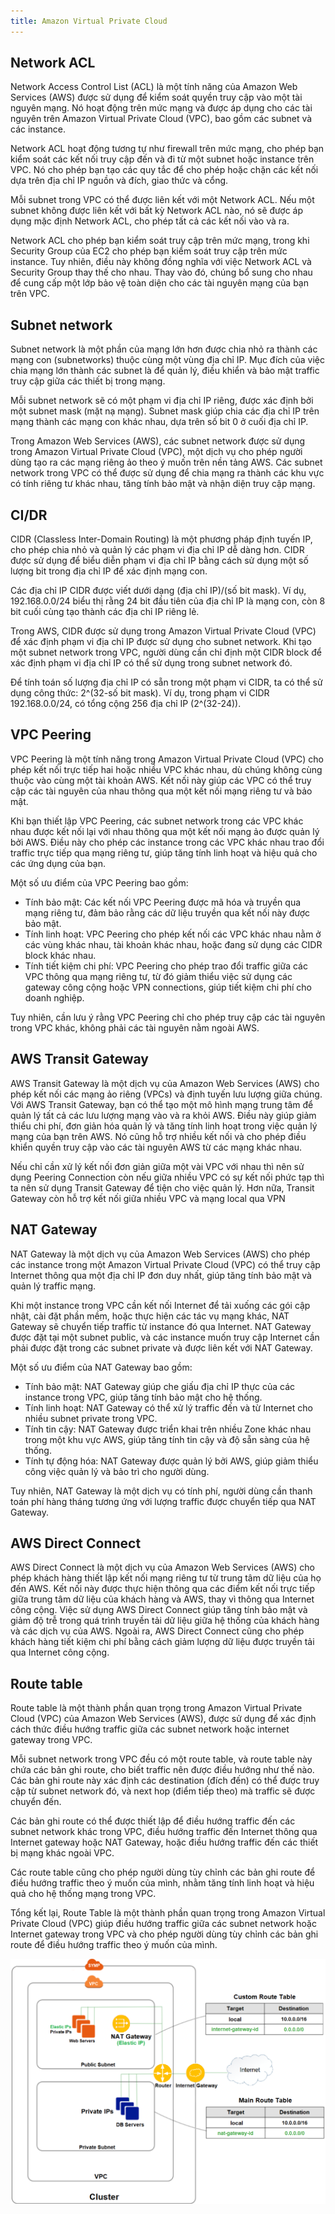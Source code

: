 ```yaml
---
title: Amazon Virtual Private Cloud
---
```


## Network ACL

Network Access Control List (ACL) là một tính năng của Amazon Web Services (AWS) được sử dụng để kiểm soát quyền truy cập vào một tài nguyên mạng. Nó hoạt động trên mức mạng và được áp dụng cho các tài nguyên trên Amazon Virtual Private Cloud (VPC), bao gồm các subnet và các instance.

Network ACL hoạt động tương tự như firewall trên mức mạng, cho phép bạn kiểm soát các kết nối truy cập đến và đi từ một subnet hoặc instance trên VPC. Nó cho phép bạn tạo các quy tắc để cho phép hoặc chặn các kết nối dựa trên địa chỉ IP nguồn và đích, giao thức và cổng.

Mỗi subnet trong VPC có thể được liên kết với một Network ACL. Nếu một subnet không được liên kết với bất kỳ Network ACL nào, nó sẽ được áp dụng mặc định Network ACL, cho phép tất cả các kết nối vào và ra.

Network ACL cho phép bạn kiểm soát truy cập trên mức mạng, trong khi Security Group của EC2 cho phép bạn kiểm soát truy cập trên mức instance. Tuy nhiên, điều này không đồng nghĩa với việc Network ACL và Security Group thay thế cho nhau. Thay vào đó, chúng bổ sung cho nhau để cung cấp một lớp bảo vệ toàn diện cho các tài nguyên mạng của bạn trên VPC.

## Subnet network

Subnet network là một phần của mạng lớn hơn được chia nhỏ ra thành các mạng con (subnetworks) thuộc cùng một vùng địa chỉ IP. Mục đích của việc chia mạng lớn thành các subnet là để quản lý, điều khiển và bảo mật traffic truy cập giữa các thiết bị trong mạng.

Mỗi subnet network sẽ có một phạm vi địa chỉ IP riêng, được xác định bởi một subnet mask (mặt nạ mạng). Subnet mask giúp chia các địa chỉ IP trên mạng thành các mạng con khác nhau, dựa trên số bit 0 ở cuối địa chỉ IP.

Trong Amazon Web Services (AWS), các subnet network được sử dụng trong Amazon Virtual Private Cloud (VPC), một dịch vụ cho phép người dùng tạo ra các mạng riêng ảo theo ý muốn trên nền tảng AWS. Các subnet network trong VPC có thể được sử dụng để chia mạng ra thành các khu vực có tính riêng tư khác nhau, tăng tính bảo mật và nhận diện truy cập mạng.

## CI/DR

CIDR (Classless Inter-Domain Routing) là một phương pháp định tuyến IP, cho phép chia nhỏ và quản lý các phạm vi địa chỉ IP dễ dàng hơn. CIDR được sử dụng để biểu diễn phạm vi địa chỉ IP bằng cách sử dụng một số lượng bit trong địa chỉ IP để xác định mạng con.

Các địa chỉ IP CIDR được viết dưới dạng (địa chỉ IP)/(số bit mask). Ví dụ, 192.168.0.0/24 biểu thị rằng 24 bit đầu tiên của địa chỉ IP là mạng con, còn 8 bit cuối cùng tạo thành các địa chỉ IP riêng lẻ.

Trong AWS, CIDR được sử dụng trong Amazon Virtual Private Cloud (VPC) để xác định phạm vi địa chỉ IP được sử dụng cho subnet network. Khi tạo một subnet network trong VPC, người dùng cần chỉ định một CIDR block để xác định phạm vi địa chỉ IP có thể sử dụng trong subnet network đó.

Để tính toán số lượng địa chỉ IP có sẵn trong một phạm vi CIDR, ta có thể sử dụng công thức: 2^(32-số bit mask). Ví dụ, trong phạm vi CIDR 192.168.0.0/24, có tổng cộng 256 địa chỉ IP (2^(32-24)).

## VPC Peering

VPC Peering là một tính năng trong Amazon Virtual Private Cloud (VPC) cho phép kết nối trực tiếp hai hoặc nhiều VPC khác nhau, dù chúng không cùng thuộc vào cùng một tài khoản AWS. Kết nối này giúp các VPC có thể truy cập các tài nguyên của nhau thông qua một kết nối mạng riêng tư và bảo mật.

Khi bạn thiết lập VPC Peering, các subnet network trong các VPC khác nhau được kết nối lại với nhau thông qua một kết nối mạng ảo được quản lý bởi AWS. Điều này cho phép các instance trong các VPC khác nhau trao đổi traffic trực tiếp qua mạng riêng tư, giúp tăng tính linh hoạt và hiệu quả cho các ứng dụng của bạn.

Một số ưu điểm của VPC Peering bao gồm:

- Tính bảo mật: Các kết nối VPC Peering được mã hóa và truyền qua mạng riêng tư, đảm bảo rằng các dữ liệu truyền qua kết nối này được bảo mật.
- Tính linh hoạt: VPC Peering cho phép kết nối các VPC khác nhau nằm ở các vùng khác nhau, tài khoản khác nhau, hoặc đang sử dụng các CIDR block khác nhau.
- Tính tiết kiệm chi phí: VPC Peering cho phép trao đổi traffic giữa các VPC thông qua mạng riêng tư, từ đó giảm thiểu việc sử dụng các gateway công cộng hoặc VPN connections, giúp tiết kiệm chi phí cho doanh nghiệp.

Tuy nhiên, cần lưu ý rằng VPC Peering chỉ cho phép truy cập các tài nguyên trong VPC khác, không phải các tài nguyên nằm ngoài AWS.

## AWS Transit Gateway

AWS Transit Gateway là một dịch vụ của Amazon Web Services (AWS) cho phép kết nối các mạng ảo riêng (VPCs) và định tuyến lưu lượng giữa chúng. Với AWS Transit Gateway, bạn có thể tạo một mô hình mạng trung tâm để quản lý tất cả các lưu lượng mạng vào và ra khỏi AWS. Điều này giúp giảm thiểu chi phí, đơn giản hóa quản lý và tăng tính linh hoạt trong việc quản lý mạng của bạn trên AWS. Nó cũng hỗ trợ nhiều kết nối và cho phép điều khiển quyền truy cập vào các tài nguyên AWS từ các mạng khác nhau.

Nếu chỉ cần xử lý kết nối đơn giản giữa một vài VPC với nhau thì nên sử dụng Peering Connection còn nếu giữa nhiều VPC có sự kết nối phức tạp thì ta nên sử dụng Transit Gateway để tiện cho việc quản lý. Hơn nữa, Transit Gateway còn hỗ trợ kết nối giữa nhiều VPC và mạng local qua VPN

## NAT Gateway

NAT Gateway là một dịch vụ của Amazon Web Services (AWS) cho phép các instance trong một Amazon Virtual Private Cloud (VPC) có thể truy cập Internet thông qua một địa chỉ IP đơn duy nhất, giúp tăng tính bảo mật và quản lý traffic mạng.

Khi một instance trong VPC cần kết nối Internet để tải xuống các gói cập nhật, cài đặt phần mềm, hoặc thực hiện các tác vụ mạng khác, NAT Gateway sẽ chuyển tiếp traffic từ instance đó qua Internet. NAT Gateway được đặt tại một subnet public, và các instance muốn truy cập Internet cần phải được đặt trong các subnet private và được liên kết với NAT Gateway.

Một số ưu điểm của NAT Gateway bao gồm:

- Tính bảo mật: NAT Gateway giúp che giấu địa chỉ IP thực của các instance trong VPC, giúp tăng tính bảo mật cho hệ thống.
- Tính linh hoạt: NAT Gateway có thể xử lý traffic đến và từ Internet cho nhiều subnet private trong VPC.
- Tính tin cậy: NAT Gateway được triển khai trên nhiều Zone khác nhau trong một khu vực AWS, giúp tăng tính tin cậy và độ sẵn sàng của hệ thống.
- Tính tự động hóa: NAT Gateway được quản lý bởi AWS, giúp giảm thiểu công việc quản lý và bảo trì cho người dùng.

Tuy nhiên, NAT Gateway là một dịch vụ có tính phí, người dùng cần thanh toán phí hàng tháng tương ứng với lượng traffic được chuyển tiếp qua NAT Gateway.

## AWS Direct Connect

AWS Direct Connect là một dịch vụ của Amazon Web Services (AWS) cho phép khách hàng thiết lập kết nối mạng riêng tư từ trung tâm dữ liệu của họ đến AWS. Kết nối này được thực hiện thông qua các điểm kết nối trực tiếp giữa trung tâm dữ liệu của khách hàng và AWS, thay vì thông qua Internet công cộng. Việc sử dụng AWS Direct Connect giúp tăng tính bảo mật và giảm độ trễ trong quá trình truyền tải dữ liệu giữa hệ thống của khách hàng và các dịch vụ của AWS. Ngoài ra, AWS Direct Connect cũng cho phép khách hàng tiết kiệm chi phí bằng cách giảm lượng dữ liệu được truyền tải qua Internet công cộng.

## Route table

Route table là một thành phần quan trọng trong Amazon Virtual Private Cloud (VPC) của Amazon Web Services (AWS), được sử dụng để xác định cách thức điều hướng traffic giữa các subnet network hoặc internet gateway trong VPC.

Mỗi subnet network trong VPC đều có một route table, và route table này chứa các bản ghi route, cho biết traffic nên được điều hướng như thế nào. Các bản ghi route này xác định các destination (đích đến) có thể được truy cập từ subnet network đó, và next hop (điểm tiếp theo) mà traffic sẽ được chuyển đến.

Các bản ghi route có thể được thiết lập để điều hướng traffic đến các subnet network khác trong VPC, điều hướng traffic đến Internet thông qua Internet gateway hoặc NAT Gateway, hoặc điều hướng traffic đến các thiết bị mạng khác ngoài VPC.

Các route table cũng cho phép người dùng tùy chỉnh các bản ghi route để điều hướng traffic theo ý muốn của mình, nhằm tăng tính linh hoạt và hiệu quả cho hệ thống mạng trong VPC.

Tổng kết lại, Route Table là một thành phần quan trọng trong Amazon Virtual Private Cloud (VPC) giúp điều hướng traffic giữa các subnet network hoặc Internet gateway trong VPC và cho phép người dùng tùy chỉnh các bản ghi route để điều hướng traffic theo ý muốn của mình.

![Image](https://raw.githubusercontent.com/quankori/quankori.github.io/master/src/images/aws/1.png)
